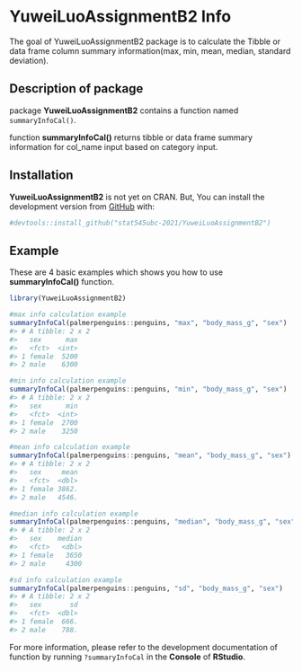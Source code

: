 
<!-- README.md is generated from README.Rmd. Please edit that file -->

# YuweiLuoAssignmentB2 Info

<!-- badges: start -->
<!-- badges: end -->

The goal of YuweiLuoAssignmentB2 package is to calculate the Tibble or
data frame column summary information(max, min, mean, median, standard
deviation).

## Description of package

package **YuweiLuoAssignmentB2** contains a function named
`summaryInfoCal()`.

function **summaryInfoCal()** returns tibble or data frame summary
information for col_name input based on category input.

## Installation

**YuweiLuoAssignmentB2** is not yet on CRAN. But, You can install the
development version from [GitHub](https://github.com/) with:

``` r
#devtools::install_github("stat545ubc-2021/YuweiLuoAssignmentB2")
```

## Example

These are 4 basic examples which shows you how to use
**summaryInfoCal()** function.

``` r
library(YuweiLuoAssignmentB2)

#max info calculation example
summaryInfoCal(palmerpenguins::penguins, "max", "body_mass_g", "sex")
#> # A tibble: 2 x 2
#>   sex      max
#>   <fct>  <int>
#> 1 female  5200
#> 2 male    6300

#min info calculation example
summaryInfoCal(palmerpenguins::penguins, "min", "body_mass_g", "sex")
#> # A tibble: 2 x 2
#>   sex      min
#>   <fct>  <int>
#> 1 female  2700
#> 2 male    3250

#mean info calculation example
summaryInfoCal(palmerpenguins::penguins, "mean", "body_mass_g", "sex")
#> # A tibble: 2 x 2
#>   sex     mean
#>   <fct>  <dbl>
#> 1 female 3862.
#> 2 male   4546.

#median info calculation example
summaryInfoCal(palmerpenguins::penguins, "median", "body_mass_g", "sex")
#> # A tibble: 2 x 2
#>   sex    median
#>   <fct>   <dbl>
#> 1 female   3650
#> 2 male     4300

#sd info calculation example
summaryInfoCal(palmerpenguins::penguins, "sd", "body_mass_g", "sex")
#> # A tibble: 2 x 2
#>   sex       sd
#>   <fct>  <dbl>
#> 1 female  666.
#> 2 male    788.
```

For more information, please refer to the development documentation of
function by running `?summaryInfoCal` in the **Console** of **RStudio**.
